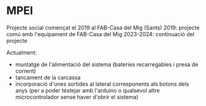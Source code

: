 # MPEI
Projecte social començat el 2019 al FAB-Casa del Mig (Sants)
2019: projecte comú amb l'equipament de FAB-Casa del Mig
2023-2024: continuació del projecte

Actualment: 
- muntatge de l'alimentació del sistema (bateries recarregables i presa de corrent)
- tancament de la carcassa
- incorporació d'unes sortides al lateral corresponents als botons dels anys (per a poder testejar amb l'arduino o qualsevol altre microcontrolador sense haver d'obrir el sistema)
